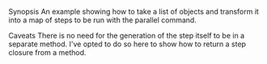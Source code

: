 Synopsis
An example showing how to take a list of objects and transform it into a map of steps to be run with the parallel command.

Caveats
There is no need for the generation of the step itself to be in a separate method. I've opted to do so here to show how to return a step closure from a method.
